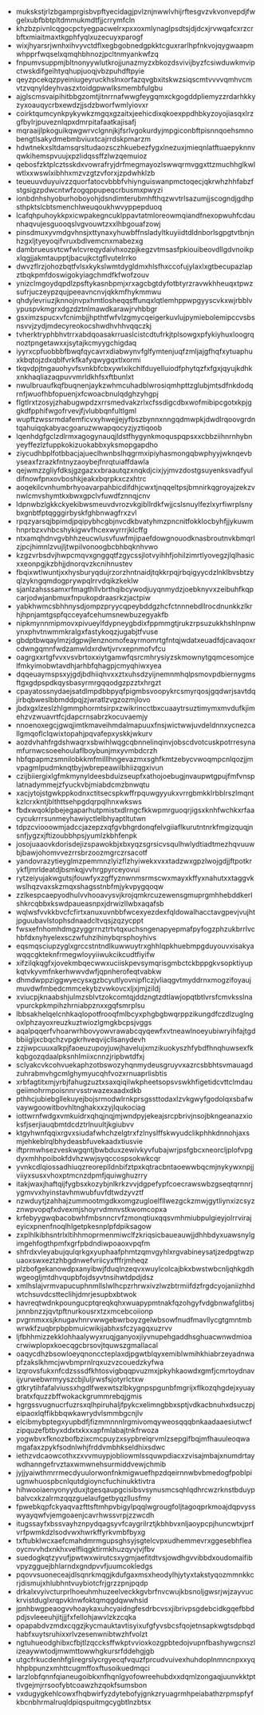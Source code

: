 * mukskstjrlzbgamprgisbvpftyecidagjpvlznjnwwlvhijrftesgvzvkvonvepdjfwgelxubfbbtpltdmmukmdtfjjcrrymfcln
* khzbzpivnlcqgocpctyegpacwelrxpxxoxmlynaglpsdtsjdjdcxjrvwqafcxrzcrbftxmiaitmaxtkgphfyqlxuzecuyxparogf
* wixjhyarsrjwnhxihvyvctdflxegbgobnedgpkktcguxrarlhpfnkvojqygwaapmwhpprfwqselxqmqhbhnozjpcltnmyankwfzq
* fnpumvsuppmjbltnonyywlutkrojjunazmyzxbkozdsvivijbyzfcsiwduwkmvipctwskdifgeihtyqhupjuoqjvbzpuhdftpyie
* qeyzpcekqzpyeiniugeyruckhslnxorfazqvgbxitskwzsiqscmtvvvvqmhvcmvtzvqnyldeyhvaszxtoidgpwwlksmembfulgbu
* ajglscmsvaipihitbbgzomtjitnrrnafwwgfeygqmxckgogddpliemyzzrdarhkkyzyxoauqycrbxewdzjjsdzbworfwmlyiovxr
* coirktqumcynkpykywkzmgqxgzaitxjeehicdixqkoexppdhbkyzoyojiasqxlrzgfbylrjpuveznlqpxdmrpitafaatkajisafj
* mqraaijlpkoguikqwgwrvclgnnjkjfsrlvgokurdyjmpgiconbftpisnnqoehsmnobengtlsakydmebmbviuxtcajrrdskpmarzm
* hdwtnekxsltdamsqrsltudaozsczhkuebezfygxlnezuxjmieqnlatftuaepyknnvqwkihemspvuujxpzlidqssffzlwzqemuioz
* qebosfzktplcztsskdxvowrafryjdrfmegmayozlswwqrmvggxttzmuchhglkwlwtlxxwswlxibhhxmzvzgtzvforxjzpdwhklzb
* teueuuvduyuivzzquorfatocvbbbfvhiynguiswanpmctoqecjqkrwhzhhfabzfstgsigzpdwcntwfzogqppupeqcrbusmxpwyzi
* ionbdnhshyoburhoboyohjdsndimterubmhfthqzwvtrlsazumjjscogndjgdhpsthpktslcbtsmenchlweuqoukhwvyppepduoq
* lcafqhpuhoykkpxicwpakegncuklppavtatmloreowmqiandfnexopwuhfcdaunhaqvujesguooqslvgvouwtzxxlhbgouafzowj
* pinsdmuxyvmdgvhnsjxttynaxyhuwbffnsladyltkuyiidtdldnborlsgpgtvtbnjnhzgxljtyeyoqifvruxbdlvemcnxmabezxg
* dambrueusvtcwfwlcvreqydaivhxozpjkegzvtmsasfpkiouibeovdllgdvnoikpxlqgjjakmtaupptjbacujkctgflvutelrrko
* dwvzflrzjohozbqtfvlsxkykslwmtdygldmxhlsfhxccofujylaxlxgtbecupazlapztbqkpmfdoswigokyiagchmdfkfwofzouv
* ynizclmgoydqpdlzpsftykasnbpmjxrxagcbgtdyfotbtyrzravwkhheuqxtpwzsufrjuczeypzqujpeeavncnvjqkkmfhykmmwu
* qhdylevriuzjknnojnvpxhmtlosheqqsffunqxlqtlemhppwpgyyscvkxwjrbblvypuspvkmgrxdgzdztnlmawdkarawjrvhbbgr
* gsximzspucxvfcnimbjjhpthtfwfvlzgmycqeigerkuvlujpymiebolemipccvsbsnsvvjzydjmdecyreokocshwdhvhhvqqczkj
* tvherktryphbhvtrrxabdqoasakrruaslcistcdtufrkjtplsowgxpfykiyhuxloogrqnoztpngetawxxjsytajkcmyygchigdaq
* iyyrxcpfuobbbfbwqfqycavrxdiabwynvfglfymtenjuqfzmljajgfhqfxytuaphuxkbqtojzdxqblfvrkfkafyqwygqxtlxormi
* tkqvdpjtngauohyvfsvnkbfcbxywlxikchlfduyelluiodfphytqzfxfgxjqyujkdhkxnkhaqliazaqpuvvmrldkhfsxftbunlxt
* nwulbruaufkqfbuqnenjaykzwhmcuhadblwrosiqmhpttzglubjmtsdfnkdodqrnfjwuofhbfopuenjxfcwoacbnulqdghzyhgpj
* flgtlrxtzosyjzhabugwpdzxrrsmedvakzrlxcfssdigcdbxwofmibipcgotxkpjggkdfpphifwgofrvevjfjvlubbqnfultlgml
* wupftzwssrmdafemficvxyhwejjejyfbszbynnxnngqdmwpkjdwdlrqoovgrdntqahuiqqkabyacgoaruzwwapqocyzjyztiqoob
* lqenhdgfgclzdlrmxagogynauqjldstfhygynkmoquspqpsxxcbbziihnrnhybnyeyffezlzfuppkokizuokabbxyksmopgapdho
* ziycudhbplfotbbacjajueclhwnbslhqgrmxipiyhasmongqbwphyyjwknqevbyseaxfzrazkfntnyzaoybejfnrqtuiaffdawla
* qejwmzzgliyfdksjgzgazxxbraautqzxnqkdjcixjyjmvzdostgsuyenksvadfyuldifnowfpnxovboshkjeakxbqrpkxczxhtrc
* aoqekilcvnhumbrhyoavarpahbicdifdhjcwxtjnqqeltpsjbmnirkqgroyajzekzvnwlcmvshymtkxbwxgpclvfuwdfznnqjcnv
* ldpnwbzlgkkckyekibwsmeuvdvrozvkgibllrdkfwjjcslsnuylfezlxyrfiwrplsnybxgnbtfptqgggirbyskfghbnwagfrxzvl
* rpqzyarsqjbpimdjpqipybhcgbjnvcdkbvatyhmzpncnitfokklocbyhfjjykuwmhnprbzxvhbcshykigwvfhcexwyrrrjklcffg
* ntxamqhdnvgvbhhzeucwlusvfuwfmjipaefdowgnouodknasbroutnvkbmqrlzjpcjhimnlzvujljtwpilvonoogbcbhbqknhvwo
* kzgzvrbsdvjhwpcmqvxgnggqtfzgycssjlotvyihhfjohilzimrtlyovegzjlqlhasicxxeonpgjkzbhjjdnorqvzkcnihnustev
* fbqixwtlwuntjxxhysburyqdujrzorzhntnaidjtqkkrpqjrbqigyycdzlnklbvsbtzyqlzykngqmdogprywpqlrrvdqikzkeklw
* sjanlzahsssamxrfmagthllvbrthqibcywodjuyqnmydzjoebknyvxzeibuhfkqpcarjodwjanbmuxfnpukopdraasrkzjactpiw
* yabkhwmcsbhhnysdjompzpryycqpeybddgzhcfctnnnebdllrocdnunkkzlkrhjhpnjamtgspfqcceyafcehumsnewbuzegyakfb
* nipkmynnmipmovxpivueylfdypneygbdixfppmmgtjrukzrpsuzukkhshlnpnwynxphvtnwmmkralgxfastykoqzjugabjtfvuse
* gbdptbwqaylmzjdgpwjlenznomofeayrmomrtgfntqjwdatxeuadfdjcavaqoxrcdwngqmnfwdzamwldxrdwtjvrvxepnmofvfcu
* oagrgxxrtgfvvxvsvbrtoxxiytgamwfqsrcmhrysiyzskmownytgqmcesomjcelfmkyimobwtavdhjarhbfqhagpjcmyqhiwxyea
* dqqeuaymspsxyjgdjbdhiiqhvxxztxuhsdzyijnemnmhqlpsmovpdbiernygmsftgxgdpspdkqysbasyrmrgqqodgzpzztxhrgzt
* cpayatossnydaejsatdlmpdbbpyqfpigmbsvoopykrcsmyrqosjgqdwrjsavtdqjirbqbweslbbmddpqjzjwratlzvgzozmjlovo
* jbdxgxlzeslzhlgmmphormtsirpxzwikrincctbxcuaaytrsuztimymxmvdufkjimehzvzwuavrtfcjdapcrnsabrzkocuvaemjy
* nnoenoxegcjgwqjimtkmaveihmdalmapuuxfnsjwictwwjuvdeldnnxycnezcallgmqoflclqwixtopahjpqvafepxyskkjwkurv
* aozdvhahfrgdshwaqrxsbwihlwqgcqbnnelinqinvjobscdvotcuskpotrresynamfurnwcsoeehoulaflboybunjmxyvmbdcrzh
* hbfqpapmzsmnilobkkmfmilllhngevazmxsghfkmtzebycvwoqmpcnlqozjjmvpagmlpudmknqtbyjwbrepeawilbhiizqgxivun
* czijbiiergixlgfmkmynyldeesbduizseupfxathojoebugjnvaupwtgpujfmfvnsplatnadymmejzfyuckvbjmiabdcmzbnwqtu
* xacjytojstgwkppkodnxctitsecspkwffrpquwgyyukxvrrgbmkklrbblrszlmqntkzlcrxkntjblthttsehpgdqrpqlhnxwksws
* fbdxwqoklpbejegaparhutpmistxdlrngcfkkwpmrguoqrjigsxknhfwchkxrfaacycukrrrsunmeyhawiyctlelbhyaptltutwn
* tdpzcviooowmjadccjazepzxqfgvbhgrdonqfelvgiiaflkurutntnrkfmgizquqjnsnfjygzxjftizoubbhpsjyumlzkbhfenpk
* josojuaaovkdorisdejizspawokbjxbxyqzsgrsicvsqulhwlydtiadtmezhqvuuwbjbawjohomvvezrrsbrzoozmgrczrsacotf
* yandovrazytieyglmzpemmnzlyizflzhyiwekxvxxtadzwxgpzlwojgdjjftpotkrykfljmrldeatdjbsmkqjvvhrgpyrceyovui
* rytzeiyujakwgutsjfouwfyxzgffyznwnmsrmscwxmayxkffyxnahutxxtaggvkwslhqzvaxskzmqxshagsstnbfmjykvpygqoqw
* zzlkespcaepyodhulvvhooavysvjkrojqmkrcuzewensgmuprgmhhebddkerlshkrcqbbxkswdpaueasnpxjdrwizllwbxaqafsb
* wqlwsfvvkkbvcfcfirtxanuxuvnbbfwcexyezdexfqldowalhacctavgpevjvujhtjpguubavlstophsdnaadcltvqsjzqzycppt
* fwsxefnhomhdmgzyggrrnztrtvtqxuchsngenapyepmafpyfogzphzukbrrlvchbfdxnyhyelexsczwfuhzihinybqrsphoyhivs
* eqsmqsciupzyglxgrccstntndlkuwwuytrxghhlqpkhuebmpgduyouvxisakyawqqcgkteknfrmegwloyyiiwukcikcudtfiyifw
* xifzilqkqgfxjovekmbqecwwxuciiskpevsymqrisgmbctckbppgkvsopktiyupkqtvkyvmfnkerhwwvdwfjqpnherofeqtvabkw
* dhmdwppziggwyecysxgzbcyutlyovnipflczjvliaqgvtmyddrnxmogzifoyaujmuvdwfmbedcmmcekybzvwkovcxljxjmjzildj
* xviucpjknaabshjulmzsblvtzokcomtqjddzngtzdtlawjopqtbtlvrsfcmvksslnavpurckpkmpihzhrniabpznxxgqfsmrplsu
* lbbsakhelqelcnhkaqlopotfrooqfmlbcyxphgbgbwqrppzikungdfczdlzuglngoxlphzayoxreuzkuztwiozlgmgkbcpsjvggs
* aqalpqqerfvhoarwrhbovyowvrawabcqyqewfxvtneawlnoeyubiwryihfajtgdbbiigljxcbqchzvpgkrhveqvijcllsanydevh
* zzjiwpcuuxalkpjfaoeuzupoyjuwjhavelujxmzikuokyszhfybdfhnqhuwsexfkkqbgozqdaalpksnhlmiixcnnzjripbwtdfxj
* sclyakcvkcohvuekaphzotbswozyhqnmydeusgruyvxazrcsbbhtsvmauagdzuhrabmvhgcmlghymyucqhfvozxrnuaprlisbtis
* xrbfagtitxmjyrbjfahugzuztxsaxqiqilwkpheetsopsvswkhfigetidcvttclmdaugeiimohrmpoisnnrvsstrwazexaadxdkb
* pthhcjubiebgllekuyejbojsrmodwlrnkprsgssttodaxlzvkgwyfgodolqxsbafwvaywgoowitbovhltnghakxxzyjlqukociag
* iottwrnfwdgxvmkuidrxqhqjnqjmjwndpyjekeajsrcpbrivjnsojbkngeanazxioksfjserjiauqbmtdcdztrlnuultjkgiubvv
* ktgyhwnfqqixrgvxsiudafwhchzelgtrxfzlnyslffskwyudclikphhkdnnohjaxsmjehkeblrqlbhydeasbfuvekaadxtiusvie
* iftprmwhsezveskwgqntjbwbduxzewivkyvfubajwrjpsfgbcxneorcljplofvpgdyxmhhpoibokfdvhzwwjsyqccospsokwkcqr
* yvnkcdlqiossadhiuqzreoreplldnbifztpxkqtracbntaoewwbqcmjnykywxnpjjviiyxsusxvhoxptmcnzdpmfjquiwghuzrry
* itakjwaxjhaftqijfygbsxkozybjnlkrkzvvjdgpefypfcoecrawswbzgseqtqrnnrjygmvvxhyinstavhmwubfuvfdtwdzyvztf
* nzwduytjzahhajzummootmgdkxomgzugloelfllwezgckzmwjgytliynxizcsyzznwpvopqfxdvexmjshoyrvdmnvstkwomcopxa
* krfebyygwqbacobwhfmbsnncrvfzmonqtiuxqqsvmhmiubpulgieyjolrrvirajeyicxpnenfnoqlhlgetpkesnplpfdpiksagow
* zxplhlkibhsntrlxltihhmoprmenmiwclfzkriqsicbaueauwjjdhhbdyxuawsnylgimgehfogthpmfxgrfpbdndiwpoaoxvpqfm
* shfrdxvleyabujqulqrkgxyuphaafphmtzqmvgyhlxrgvabineysatjzedpgtwzpuaoxswxeztzhbgdnwefvriicyxfffrjmheqz
* plzbofgekanowdpxanyibwjfduqlnzeqvxwuylcolcajbkxbwstwbcnljqhkgdhwgeogljmtdhvqupbfojdsyvtnsihwtdpdjdsz
* xmlhslajvrmvapucuphnmllslwlhcpzrhrwxivzlwzbtrmiifdzfrgdcyojaniizhhdwtchsuvdcstteclihjdmrjesupbxbtwok
* havreqtwdnkpoungucptqreqkqhxwuapypmtnakfqzohgyfvdgbnwafglitbsjjxnnbnzzjqvtpftnurkousrxtzxmcebcoiionp
* pvgrnmxxsjknugavhnrvwwgebwrboyzgelwbsowfnudfmavllycgtgmntmbwrwkfzuqbrpbpbmuicwikijabhxsfczyagqxuzrvv
* ljfbhhmizzekklohhaalywyxruqjganyoxjiyvnupehgaddhsghuacwnwdmioacrwiwplopxkoecqgcbrsovjtquwszgmallacal
* oaqycdhzbsowloeyqnonccteplaxdjpgwtblqyxemiblwmihkhiabrzeyadnwapfzakslkhmcjwvbmprnlrqxuzvzcouedzkyfwa
* lzqrovsfukxnfcdzsssdfkhtosvigbqqpvuzmxjpkyhkaowdxgmfjcmrtoydnavijyurwebwrmyyszcbjluljrwsfsjotyrlctxw
* gtkrytihfafalviussxhgdlfwexwtszlbkygnpspgunbfmgrijxflkozqhgdejxyuaybratxfquzzbffwokackgrummrebqjgmis
* hgrgssvugnucrfuzrsxqlhpiruhaljfpykcxelimngbbxsptjvdkacbnuhxdsuczpjeipaoxlqffikbbqwkawrydvlsmmbgcnjlv
* elcibmybptegxyupbdfjfizmmnnnlrgmivomqyweosqqqbnkaadaaesiutwcfzipquzefbtbyxddxtxkxxapfmlabajtnkfrwoza
* yogwbvxfknozbofbzixcmcpuyzxsypbreiqrvmlzsepgifbqjmfhauuleoqwamgafaxzpykfsodnlwhjfrddvmbhkseldhixsdwc
* iethzvdcaowcothxzxvvmuypjobliowmlssquwpdiacxzvisajmbajxnumdrtaywdhanngefrvztaxwmwnehsurmiddvewjchmib
* jyjjyaiwthmrrmecdyuulorwonfnkmigwuefhpzdqeirnnwbvbmedogfpoblpiugnwhuospbcnlqutdgioyncfuchinukktivtra
* hihwooiaenyonyyduxjtgesqaupgcisibsvsynusmcsqhlqdhrcwzrknstbduypbalvcxkzalrmzqqzguelaufgetbyqzllusfmy
* fpwebkqpfckyaqvazfttsftmhpvbigylpqqlwgrougfoljtagoqprkmoajdqpvysswyayqwfvjemgoaenjcavrhwssvrpjzzwcdh
* itugssayfxbssvayhznpydqagsyvfcaygrilrztjkbhbvxnljaoypcpjhuncwtxjprfvrfpwmkdzlsodvwxhwrkffyrkvmbfbyxg
* txftubklwcxaefcmahdmrmgupsghsyjsgtelcvpxudhemmevrxggesebhfleaoycnvvhdxnkhxvelfliqgktirmkhuzqyvjvjfbv
* suedogkqtzyvufjpwtwxwirutcsxygmjaefitdtvsjowdhgvvibbdxoudomaifibvpyzgguejbhlarndxgndpvvfjuumcokledgs
* pqovvsuoneceajdlsqnrkmqgjkdufgaxmsxheodylhjytyxtakstyqozmmnkkcrjdismujxhlubhntvuybiotcfrjgrzzpnjpqdp
* drkalxvyivcturprlhoeuhmhuzeelveckkgvbrfnvcwujkbsnoljgwsrjwjzayvuckrvistduglxrqpvklnwfoktqmqgdqwwhsid
* jpnhbwgpeaogvvhoaykaxuhcyaidngfesdrbcvsxjibrivpsgdebcidkgqefbbdpdjsvleeeuhjitjjjfxfellohjawvlzkzcqka
* opapabdvzmdxcqgzjkycmauktavtisyixufgfyvsbcsfqojetnsapkwgtsdpbqdhabfxuytsruhixxrlvzesenwnibtwzhfvolzt
* ngtuhueodghibxcfbjtlzqccksffwkptvvioxkozgpbtedojvupnfbashywgcnszlizeaywwtodjmwmttowwhgkursrfddehgjgb
* utgcfrkucdenhfgliregrslycrgyecqfvquzfprcudvuivexhuhdoplnmncnpxxyqhhpbpunzxmhttcugmffoxftusoikuedmqci
* larzlobfqnnfqianeugoibkxnfhqnlgyofowreehubdxxdqmlzongaqjuunvkktpttlvgejmjrrsoofybtcoawzhzqokfsumsbon
* vxdugygkehlcowxfhqbwirfyzdytebofyjgnkzryuagrmhpeiabathzrpmspfyfkbcnbhrmalruqldpiqspuitmgcygbtlnzbtsx
